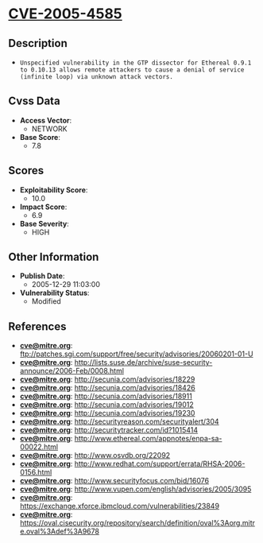 
# [CVE-2005-4585](ftp://patches.sgi.com/support/free/security/advisories/20060201-01-U)

## Description

- `Unspecified vulnerability in the GTP dissector for Ethereal 0.9.1 to 0.10.13 allows remote attackers to cause a denial of service (infinite loop) via unknown attack vectors.`

## Cvss Data

- **Access Vector**:
  - NETWORK
- **Base Score**:
  - 7.8

## Scores

- **Exploitability Score**:
  - 10.0
- **Impact Score**:
  - 6.9
- **Base Severity**:
  - HIGH

## Other Information

- **Publish Date**:
  - 2005-12-29 11:03:00
- **Vulnerability Status**:
  - Modified

## References

- **cve@mitre.org**: ftp://patches.sgi.com/support/free/security/advisories/20060201-01-U
- **cve@mitre.org**: http://lists.suse.de/archive/suse-security-announce/2006-Feb/0008.html
- **cve@mitre.org**: http://secunia.com/advisories/18229
- **cve@mitre.org**: http://secunia.com/advisories/18426
- **cve@mitre.org**: http://secunia.com/advisories/18911
- **cve@mitre.org**: http://secunia.com/advisories/19012
- **cve@mitre.org**: http://secunia.com/advisories/19230
- **cve@mitre.org**: http://securityreason.com/securityalert/304
- **cve@mitre.org**: http://securitytracker.com/id?1015414
- **cve@mitre.org**: http://www.ethereal.com/appnotes/enpa-sa-00022.html
- **cve@mitre.org**: http://www.osvdb.org/22092
- **cve@mitre.org**: http://www.redhat.com/support/errata/RHSA-2006-0156.html
- **cve@mitre.org**: http://www.securityfocus.com/bid/16076
- **cve@mitre.org**: http://www.vupen.com/english/advisories/2005/3095
- **cve@mitre.org**: https://exchange.xforce.ibmcloud.com/vulnerabilities/23849
- **cve@mitre.org**: https://oval.cisecurity.org/repository/search/definition/oval%3Aorg.mitre.oval%3Adef%3A9678
